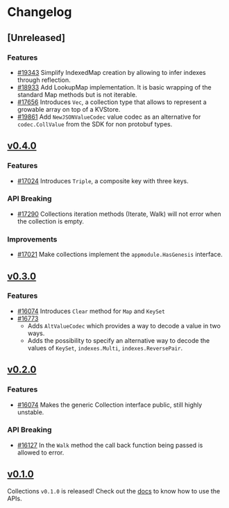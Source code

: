 <!--
Guiding Principles:

Changelogs are for humans, not machines.
There should be an entry for every single version.
The same types of changes should be grouped.
Versions and sections should be linkable.
The latest version comes first.
The release date of each version is displayed.
Mention whether you follow Semantic Versioning.

Usage:

Change log entries are to be added to the Unreleased section under the
appropriate stanza (see below). Each entry should ideally include a tag and
the Github issue reference in the following format:

* (<tag>) [#<issue-number>] Changelog message.

Types of changes (Stanzas):

"Features" for new features.
"Improvements" for changes in existing functionality.
"Deprecated" for soon-to-be removed features.
"Bug Fixes" for any bug fixes.
"API Breaking" for breaking exported APIs used by developers building on SDK.
Ref: https://keepachangelog.com/en/1.0.0/
-->

# Changelog

## [Unreleased]

### Features

* [#19343](https://github.com/T-ragon/cosmos-sdk/pull/19343)  Simplify IndexedMap creation by allowing to infer indexes through reflection.
* [#18933](https://github.com/T-ragon/cosmos-sdk/pull/18933)  Add  LookupMap implementation. It is basic wrapping of the standard Map methods but is not iterable.
* [#17656](https://github.com/T-ragon/cosmos-sdk/pull/17656)  Introduces `Vec`, a collection type that allows to represent a growable array on top of a KVStore.
* [#19861](https://github.com/T-ragon/cosmos-sdk/pull/19861) Add `NewJSONValueCodec` value codec as an alternative for `codec.CollValue` from the SDK for non protobuf types.

## [v0.4.0](https://github.com/T-ragon/cosmos-sdk/releases/tag/collections%2Fv0.4.0)

### Features

* [#17024](https://github.com/T-ragon/cosmos-sdk/pull/17024) Introduces `Triple`, a composite key with three keys.

### API Breaking

* [#17290](https://github.com/T-ragon/cosmos-sdk/pull/17290) Collections iteration methods (Iterate, Walk) will not error when the collection is empty.

### Improvements

* [#17021](https://github.com/T-ragon/cosmos-sdk/pull/17021) Make collections implement the `appmodule.HasGenesis` interface.

## [v0.3.0](https://github.com/T-ragon/cosmos-sdk/releases/tag/collections%2Fv0.3.0)

### Features

* [#16074](https://github.com/T-ragon/cosmos-sdk/pull/16607) Introduces `Clear` method for `Map` and `KeySet`
* [#16773](https://github.com/T-ragon/cosmos-sdk/pull/16773)
  * Adds `AltValueCodec` which provides a way to decode a value in two ways.
  * Adds the possibility to specify an alternative way to decode the values of `KeySet`, `indexes.Multi`, `indexes.ReversePair`.

## [v0.2.0](https://github.com/T-ragon/cosmos-sdk/releases/tag/collections%2Fv0.2.0)

### Features

* [#16074](https://github.com/T-ragon/cosmos-sdk/pull/16074)  Makes the generic Collection interface public, still highly unstable.

### API Breaking

* [#16127](https://github.com/T-ragon/cosmos-sdk/pull/16127)  In the `Walk` method the call back function being passed is allowed to error.

## [v0.1.0](https://github.com/T-ragon/cosmos-sdk/releases/tag/collections%2Fv0.1.0)

Collections `v0.1.0` is released! Check out the [docs](https://docs.cosmos.network/main/build/packages/collections) to know how to use the APIs.
